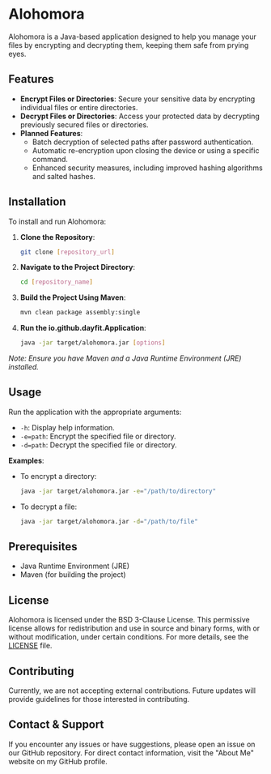 # Alohomora

Alohomora is a Java-based application designed to help you manage your files by encrypting and decrypting them, keeping them safe from prying eyes.

## Features

- **Encrypt Files or Directories**: Secure your sensitive data by encrypting individual files or entire directories.
- **Decrypt Files or Directories**: Access your protected data by decrypting previously secured files or directories.
- **Planned Features**:
    - Batch decryption of selected paths after password authentication.
    - Automatic re-encryption upon closing the device or using a specific command.
    - Enhanced security measures, including improved hashing algorithms and salted hashes.

## Installation

To install and run Alohomora:

1. **Clone the Repository**:
   ```bash
   git clone [repository_url]
   ```
2. **Navigate to the Project Directory**:
   ```bash
   cd [repository_name]
   ```
3. **Build the Project Using Maven**:
   ```bash
   mvn clean package assembly:single
   ```
4. **Run the io.github.dayfit.Application**:
   ```bash
   java -jar target/alohomora.jar [options]
   ```

*Note: Ensure you have Maven and a Java Runtime Environment (JRE) installed.*

## Usage

Run the application with the appropriate arguments:

- `-h`: Display help information.
- `-e=path`: Encrypt the specified file or directory.
- `-d=path`: Decrypt the specified file or directory.

**Examples**:

- To encrypt a directory:
  ```bash
  java -jar target/alohomora.jar -e="/path/to/directory"
  ```
- To decrypt a file:
  ```bash
  java -jar target/alohomora.jar -d="/path/to/file"
  ```

## Prerequisites

- Java Runtime Environment (JRE)
- Maven (for building the project)

## License

Alohomora is licensed under the BSD 3-Clause License. This permissive license allows for redistribution and use in source and binary forms, with or without modification, under certain conditions. For more details, see the [LICENSE](https://opensource.org/license/bsd-3-clause) file.

## Contributing

Currently, we are not accepting external contributions. Future updates will provide guidelines for those interested in contributing.

## Contact & Support

If you encounter any issues or have suggestions, please open an issue on our GitHub repository. For direct contact information, visit the "About Me" website on my GitHub profile.

